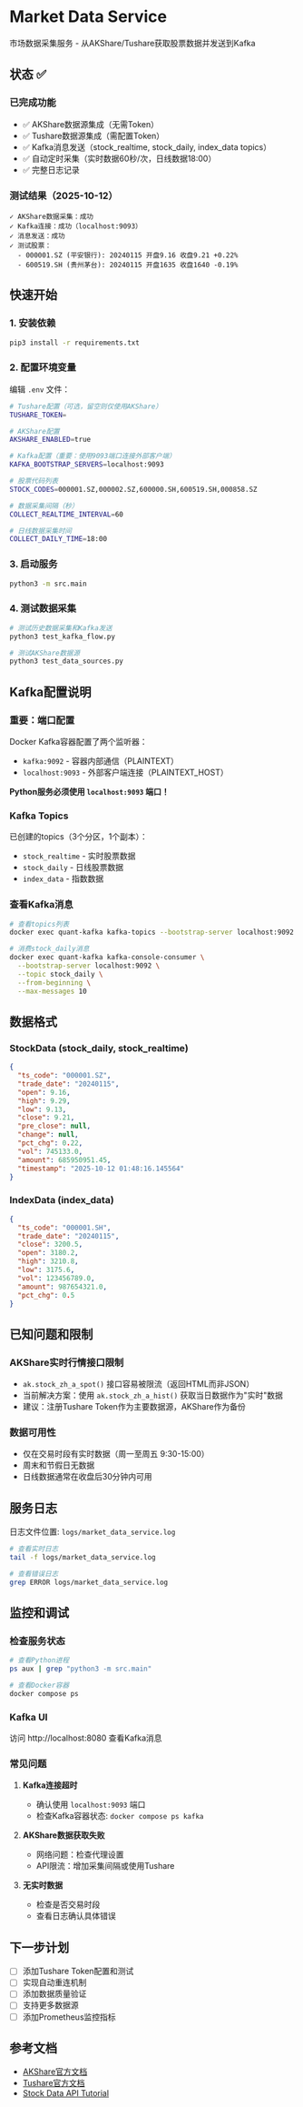 # Market Data Service

市场数据采集服务 - 从AKShare/Tushare获取股票数据并发送到Kafka

## 状态 ✅

### 已完成功能
- ✅ AKShare数据源集成（无需Token）
- ✅ Tushare数据源集成（需配置Token）
- ✅ Kafka消息发送（stock_realtime, stock_daily, index_data topics）
- ✅ 自动定时采集（实时数据60秒/次，日线数据18:00）
- ✅ 完整日志记录

### 测试结果（2025-10-12）
```
✓ AKShare数据采集：成功
✓ Kafka连接：成功（localhost:9093）
✓ 消息发送：成功
✓ 测试股票：
  - 000001.SZ (平安银行): 20240115 开盘9.16 收盘9.21 +0.22%
  - 600519.SH (贵州茅台): 20240115 开盘1635 收盘1640 -0.19%
```

## 快速开始

### 1. 安装依赖
```bash
pip3 install -r requirements.txt
```

### 2. 配置环境变量

编辑 `.env` 文件：
```bash
# Tushare配置（可选，留空则仅使用AKShare）
TUSHARE_TOKEN=

# AKShare配置
AKSHARE_ENABLED=true

# Kafka配置（重要：使用9093端口连接外部客户端）
KAFKA_BOOTSTRAP_SERVERS=localhost:9093

# 股票代码列表
STOCK_CODES=000001.SZ,000002.SZ,600000.SH,600519.SH,000858.SZ

# 数据采集间隔（秒）
COLLECT_REALTIME_INTERVAL=60

# 日线数据采集时间
COLLECT_DAILY_TIME=18:00
```

### 3. 启动服务
```bash
python3 -m src.main
```

### 4. 测试数据采集
```bash
# 测试历史数据采集和Kafka发送
python3 test_kafka_flow.py

# 测试AKShare数据源
python3 test_data_sources.py
```

## Kafka配置说明

### 重要：端口配置

Docker Kafka容器配置了两个监听器：
- `kafka:9092` - 容器内部通信（PLAINTEXT）
- `localhost:9093` - 外部客户端连接（PLAINTEXT_HOST）

**Python服务必须使用 `localhost:9093` 端口！**

### Kafka Topics

已创建的topics（3个分区，1个副本）：
- `stock_realtime` - 实时股票数据
- `stock_daily` - 日线股票数据
- `index_data` - 指数数据

### 查看Kafka消息

```bash
# 查看topics列表
docker exec quant-kafka kafka-topics --bootstrap-server localhost:9092 --list

# 消费stock_daily消息
docker exec quant-kafka kafka-console-consumer \
  --bootstrap-server localhost:9092 \
  --topic stock_daily \
  --from-beginning \
  --max-messages 10
```

## 数据格式

### StockData (stock_daily, stock_realtime)
```json
{
  "ts_code": "000001.SZ",
  "trade_date": "20240115",
  "open": 9.16,
  "high": 9.29,
  "low": 9.13,
  "close": 9.21,
  "pre_close": null,
  "change": null,
  "pct_chg": 0.22,
  "vol": 745133.0,
  "amount": 685950951.45,
  "timestamp": "2025-10-12 01:48:16.145564"
}
```

### IndexData (index_data)
```json
{
  "ts_code": "000001.SH",
  "trade_date": "20240115",
  "close": 3200.5,
  "open": 3180.2,
  "high": 3210.8,
  "low": 3175.6,
  "vol": 123456789.0,
  "amount": 987654321.0,
  "pct_chg": 0.5
}
```

## 已知问题和限制

### AKShare实时行情接口限制
- `ak.stock_zh_a_spot()` 接口容易被限流（返回HTML而非JSON）
- 当前解决方案：使用 `ak.stock_zh_a_hist()` 获取当日数据作为"实时"数据
- 建议：注册Tushare Token作为主要数据源，AKShare作为备份

### 数据可用性
- 仅在交易时段有实时数据（周一至周五 9:30-15:00）
- 周末和节假日无数据
- 日线数据通常在收盘后30分钟内可用

## 服务日志

日志文件位置: `logs/market_data_service.log`

```bash
# 查看实时日志
tail -f logs/market_data_service.log

# 查看错误日志
grep ERROR logs/market_data_service.log
```

## 监控和调试

### 检查服务状态
```bash
# 查看Python进程
ps aux | grep "python3 -m src.main"

# 查看Docker容器
docker compose ps
```

### Kafka UI
访问 http://localhost:8080 查看Kafka消息

### 常见问题

1. **Kafka连接超时**
   - 确认使用 `localhost:9093` 端口
   - 检查Kafka容器状态: `docker compose ps kafka`

2. **AKShare数据获取失败**
   - 网络问题：检查代理设置
   - API限流：增加采集间隔或使用Tushare

3. **无实时数据**
   - 检查是否交易时段
   - 查看日志确认具体错误

## 下一步计划

- [ ] 添加Tushare Token配置和测试
- [ ] 实现自动重连机制
- [ ] 添加数据质量验证
- [ ] 支持更多数据源
- [ ] 添加Prometheus监控指标

## 参考文档

- [AKShare官方文档](https://akshare.akfamily.xyz)
- [Tushare官方文档](https://tushare.pro/document/2)
- [Stock Data API Tutorial](../docs/STOCK_DATA_API_TUTORIAL.md)
